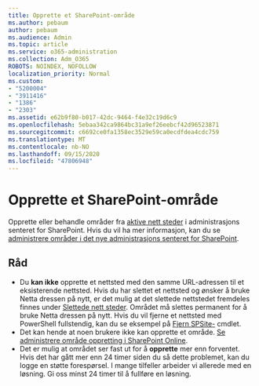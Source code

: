 ```yaml
---
title: Opprette et SharePoint-område
ms.author: pebaum
author: pebaum
ms.audience: Admin
ms.topic: article
ms.service: o365-administration
ms.collection: Adm_O365
ROBOTS: NOINDEX, NOFOLLOW
localization_priority: Normal
ms.custom:
- "5200004"
- "3911416"
- "1386"
- "2303"
ms.assetid: e62b9f80-b017-42dc-9464-f4e32c19d6c9
ms.openlocfilehash: 5ebaa342ca9864bc31a9ef26eebcf42d96523871
ms.sourcegitcommit: c6692ce0fa1358ec3529e59ca0ecdfdea4cdc759
ms.translationtype: MT
ms.contentlocale: nb-NO
ms.lasthandoff: 09/15/2020
ms.locfileid: "47806948"
---
```

# <a name="create-a-sharepoint-site"></a>Opprette et SharePoint-område

Opprette eller behandle områder fra [aktive nett steder](https://admin.microsoft.com/sharepoint?page=sitemanagement&modern=true) i administrasjons senteret for SharePoint. Hvis du vil ha mer informasjon, kan du se [administrere områder i det nye administrasjons senteret for SharePoint](https://docs.microsoft.com/sharepoint/manage-site-creation). 

## <a name="tips"></a>Råd

- Du **kan ikke** opprette et nettsted med den samme URL-adressen til et eksisterende nettsted. Hvis du har slettet et nettsted og ønsker å bruke Netta dressen på nytt, er det mulig at det slettede nettstedet fremdeles finnes under [Slettede nett steder](https://admin.microsoft.com/sharepoint?page=recyclebin&modern=true). Området må slettes permanent for å bruke Netta dressen på nytt. Hvis du vil fjerne et nettsted med PowerShell fullstendig, kan du se eksempel på [Fjern SPSite-](https://docs.microsoft.com/sharepoint/manage-sites-in-new-admin-center#delete-a-site) cmdlet.
- Det kan hende at noen brukere ikke kan opprette et område. [Se administrere område oppretting i SharePoint Online](https://docs.microsoft.com/sharepoint/manage-site-creation).
- Det er mulig at området ser fast ut for å **opprette** mer enn forventet. Hvis det har gått mer enn 24 timer siden du så dette problemet, kan du logge en støtte forespørsel. I mange tilfeller arbeider vi allerede med en løsning. Gi oss minst 24 timer til å fullføre en løsning.
